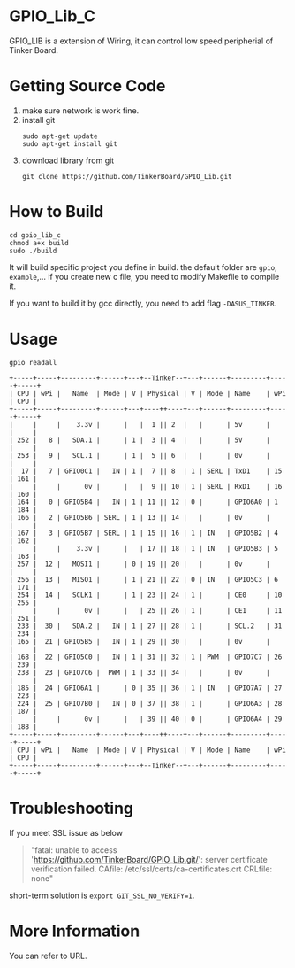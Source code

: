 # GPIO_Lib_C
  GPIO_LIB is a extension of Wiring, it can control low speed peripherial of Tinker Board.
  
# Getting Source Code
1. make sure network is work fine.
2. install git
    ```shell
    sudo apt-get update
    sudo apt-get install git
    ```
3. download library from git
    ```shell
    git clone https://github.com/TinkerBoard/GPIO_Lib.git
    ```

# How to Build
```
cd gpio_lib_c
chmod a+x build
sudo ./build
```
It will build specific project you define in build. the default folder are `gpio`, `example`,...
if you create new c file, you need to modify Makefile to compile it.

If you want to build it by gcc directly, you need to add flag `-DASUS_TINKER`.
  
# Usage
 `gpio readall`
 ```
 +-----+-----+---------+------+---+--Tinker--+---+------+---------+-----+-----+
 | CPU | wPi |   Name  | Mode | V | Physical | V | Mode | Name    | wPi | CPU |
 +-----+-----+---------+------+---+----++----+---+------+---------+-----+-----+
 |     |     |    3.3v |      |   |  1 || 2  |   |      | 5v      |     |     |
 | 252 |   8 |   SDA.1 |      | 1 |  3 || 4  |   |      | 5V      |     |     |
 | 253 |   9 |   SCL.1 |      | 1 |  5 || 6  |   |      | 0v      |     |     |
 |  17 |   7 | GPIO0C1 |   IN | 1 |  7 || 8  | 1 | SERL | TxD1    | 15  | 161 |
 |     |     |      0v |      |   |  9 || 10 | 1 | SERL | RxD1    | 16  | 160 |
 | 164 |   0 | GPIO5B4 |   IN | 1 | 11 || 12 | 0 |      | GPIO6A0 | 1   | 184 |
 | 166 |   2 | GPIO5B6 | SERL | 1 | 13 || 14 |   |      | 0v      |     |     |
 | 167 |   3 | GPIO5B7 | SERL | 1 | 15 || 16 | 1 | IN   | GPIO5B2 | 4   | 162 |
 |     |     |    3.3v |      |   | 17 || 18 | 1 | IN   | GPIO5B3 | 5   | 163 |
 | 257 |  12 |   MOSI1 |      | 0 | 19 || 20 |   |      | 0v      |     |     |
 | 256 |  13 |   MISO1 |      | 1 | 21 || 22 | 0 | IN   | GPIO5C3 | 6   | 171 |
 | 254 |  14 |   SCLK1 |      | 1 | 23 || 24 | 1 |      | CE0     | 10  | 255 |
 |     |     |      0v |      |   | 25 || 26 | 1 |      | CE1     | 11  | 251 |
 | 233 |  30 |   SDA.2 |   IN | 1 | 27 || 28 | 1 |      | SCL.2   | 31  | 234 |
 | 165 |  21 | GPIO5B5 |   IN | 1 | 29 || 30 |   |      | 0v      |     |     |
 | 168 |  22 | GPIO5C0 |   IN | 1 | 31 || 32 | 1 | PWM  | GPIO7C7 | 26  | 239 |
 | 238 |  23 | GPIO7C6 |  PWM | 1 | 33 || 34 |   |      | 0v      |     |     |
 | 185 |  24 | GPIO6A1 |      | 0 | 35 || 36 | 1 | IN   | GPIO7A7 | 27  | 223 |
 | 224 |  25 | GPIO7B0 |   IN | 0 | 37 || 38 | 1 |      | GPIO6A3 | 28  | 187 |
 |     |     |      0v |      |   | 39 || 40 | 0 |      | GPIO6A4 | 29  | 188 |
 +-----+-----+---------+------+---+----++----+---+------+---------+-----+-----+
 | CPU | wPi |   Name  | Mode | V | Physical | V | Mode | Name    | wPi | CPU |
 +-----+-----+---------+------+---+--Tinker--+---+------+---------+-----+-----+
```
# Troubleshooting
If you meet SSL issue as below 
> "fatal: unable to access 'https://github.com/TinkerBoard/GPIO_Lib.git/': server certificate verification failed. CAfile: /etc/ssl/certs/ca-certificates.crt CRLfile: none"
  
short-term solution is `export GIT_SSL_NO_VERIFY=1`.
# More Information
  You can refer to URL.
